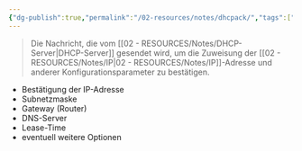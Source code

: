 ```yaml
---
{"dg-publish":true,"permalink":"/02-resources/notes/dhcpack/","tags":["netzwerk/protocol"],"updated":"2025-03-16T23:30:38.000+01:00"}
---
```


>Die Nachricht, die vom [[02 - RESOURCES/Notes/DHCP-Server\|DHCP-Server]] gesendet wird, um die Zuweisung der [[02 - RESOURCES/Notes/IP\|02 - RESOURCES/Notes/IP]]-Adresse und anderer Konfigurationsparameter zu bestätigen.

- Bestätigung der IP-Adresse
- Subnetzmaske
- Gateway (Router)
- DNS-Server
- Lease-Time
- eventuell weitere Optionen